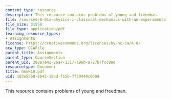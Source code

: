 ```yaml
---
content_type: resource
description: This resource contains problems of young and freedman.
file: /courses/8-01x-physics-i-classical-mechanics-with-an-experimental-focus-fall-2002/183e5568864218adf15b7f30440c660d_hmwk10.pdf
file_size: 31558
file_type: application/pdf
learning_resource_types:
- Assignments
license: https://creativecommons.org/licenses/by-nc-sa/4.0/
ocw_type: OCWFile
parent_title: Assignments
parent_type: CourseSection
parent_uid: 200a7e41-26a7-1317-a96b-a727b7fcc90d
resourcetype: Document
title: hmwk10.pdf
uid: 183e5568-8642-18ad-f15b-7f30440c660d
---
```

This resource contains problems of young and freedman.